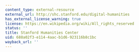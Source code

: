 ```yaml
---
content_type: external-resource
external_url: http://shc.stanford.edu/digital-humanities
has_external_license_warning: true
license: https://en.wikipedia.org/wiki/All_rights_reserved
status: ''
title: Stanford Humanities Center
uid: 688a02f3-e114-4aac-b1d6-923116b8c1bc
wayback_url: ''
---
```

